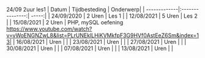 
24/09 2uur les1
| Datum        | Tijdbesteding   | Onderwerp| 
| -------------|:---------------:| -----:|
| 24/09/2020   | 2 Uren          | Les 1 | 
| 12/08/2021   | 5 Uren          | Les 2 | 
| 15/08/2021   | 2 Uren          | PHP, mySQL oefening https://www.youtube.com/watch?v=vWoENGNZwL8&list=PLrUNEklLHiKVMkfpF3G9HVf0AstEeZ6Sm&index=13|
| 16/08/2021   |  Uren          | |
| 23/08/2021   |  Uren          | |
| 27/08/2021   |  Uren          | |
| 30/08/2021   |  Uren          | |
| 07/08/2021   |  Uren          | |
| 13/08/2021   |  Uren          | |
